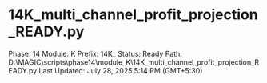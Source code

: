 # 14K_multi_channel_profit_projection_READY.py

Phase: 14
Module: K
Prefix: 14K_
Status: Ready
Path: D:\MAGIC\scripts\phase14\module_K\14K_multi_channel_profit_projection_READY.py
Last Updated: July 28, 2025 5:14 PM (GMT+5:30)
